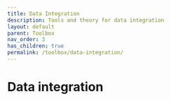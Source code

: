 ```yaml
---
title: Data Integration
description: Tools and theory for data integration
layout: default
parent: Toolbox
nav_order: 3
has_children: true
permalink: /toolbox/data-integration/
---
```


# Data integration

